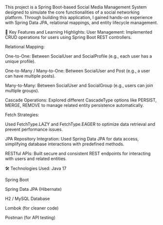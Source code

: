 This project is a Spring Boot-based Social Media Management System designed to simulate the core functionalities of a social networking platform. Through building this application, I gained hands-on experience with Spring Data JPA, relational mappings, and entity lifecycle management.

🔧 Key Features and Learning Highlights:
User Management: Implemented CRUD operations for users using Spring Boot REST controllers.

Relational Mapping:

One-to-One: Between SocialUser and SocialProfile (e.g., each user has a unique profile).

One-to-Many / Many-to-One: Between SocialUser and Post (e.g., a user can have multiple posts).

Many-to-Many: Between SocialUser and SocialGroup (e.g., users can join multiple groups).

Cascade Operations: Explored different CascadeType options like PERSIST, MERGE, REMOVE to manage related entity persistence automatically.

Fetch Strategies:

Used FetchType.LAZY and FetchType.EAGER to optimize data retrieval and prevent performance issues.

JPA Repository Integration: Used Spring Data JPA for data access, simplifying database interactions with predefined methods.

RESTful APIs: Built secure and consistent REST endpoints for interacting with users and related entities.

🛠️ Technologies Used:
Java 17

Spring Boot

Spring Data JPA (Hibernate)

H2 / MySQL Database

Lombok (for cleaner code)

Postman (for API testing)

